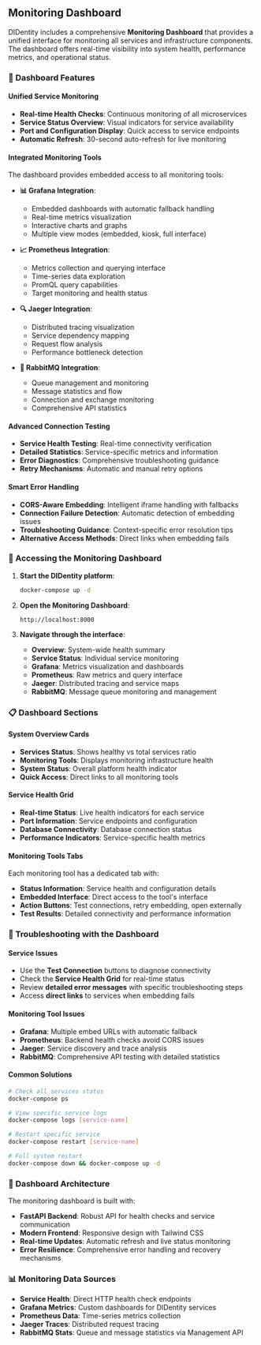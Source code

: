 ## Monitoring Dashboard

DIDentity includes a comprehensive **Monitoring Dashboard** that provides a unified interface for monitoring all services and infrastructure components. The dashboard offers real-time visibility into system health, performance metrics, and operational status.

### 🎯 Dashboard Features

#### **Unified Service Monitoring**
- **Real-time Health Checks**: Continuous monitoring of all microservices
- **Service Status Overview**: Visual indicators for service availability
- **Port and Configuration Display**: Quick access to service endpoints
- **Automatic Refresh**: 30-second auto-refresh for live monitoring

#### **Integrated Monitoring Tools**
The dashboard provides embedded access to all monitoring tools:

- **📊 Grafana Integration**: 
  - Embedded dashboards with automatic fallback handling
  - Real-time metrics visualization
  - Interactive charts and graphs
  - Multiple view modes (embedded, kiosk, full interface)

- **📈 Prometheus Integration**:
  - Metrics collection and querying interface
  - Time-series data exploration
  - PromQL query capabilities
  - Target monitoring and health status

- **🔍 Jaeger Integration**:
  - Distributed tracing visualization
  - Service dependency mapping
  - Request flow analysis
  - Performance bottleneck detection

- **🐰 RabbitMQ Integration**:
  - Queue management and monitoring
  - Message statistics and flow
  - Connection and exchange monitoring
  - Comprehensive API statistics

#### **Advanced Connection Testing**
- **Service Health Testing**: Real-time connectivity verification
- **Detailed Statistics**: Service-specific metrics and information
- **Error Diagnostics**: Comprehensive troubleshooting guidance
- **Retry Mechanisms**: Automatic and manual retry options

#### **Smart Error Handling**
- **CORS-Aware Embedding**: Intelligent iframe handling with fallbacks
- **Connection Failure Detection**: Automatic detection of embedding issues
- **Troubleshooting Guidance**: Context-specific error resolution tips
- **Alternative Access Methods**: Direct links when embedding fails

### 🚀 Accessing the Monitoring Dashboard

1. **Start the DIDentity platform**:
   ```bash
   docker-compose up -d
   ```

2. **Open the Monitoring Dashboard**:
   ```
   http://localhost:8000
   ```

3. **Navigate through the interface**:
   - **Overview**: System-wide health summary
   - **Service Status**: Individual service monitoring
   - **Grafana**: Metrics visualization and dashboards
   - **Prometheus**: Raw metrics and query interface
   - **Jaeger**: Distributed tracing and service maps
   - **RabbitMQ**: Message queue monitoring and management

### 📋 Dashboard Sections

#### **System Overview Cards**
- **Services Status**: Shows healthy vs total services ratio
- **Monitoring Tools**: Displays monitoring infrastructure health
- **System Status**: Overall platform health indicator
- **Quick Access**: Direct links to all monitoring tools

#### **Service Health Grid**
- **Real-time Status**: Live health indicators for each service
- **Port Information**: Service endpoints and configuration
- **Database Connectivity**: Database connection status
- **Performance Indicators**: Service-specific health metrics

#### **Monitoring Tools Tabs**
Each monitoring tool has a dedicated tab with:
- **Status Information**: Service health and configuration details
- **Embedded Interface**: Direct access to the tool's interface
- **Action Buttons**: Test connections, retry embedding, open externally
- **Test Results**: Detailed connectivity and performance information

### 🔧 Troubleshooting with the Dashboard

#### **Service Issues**
- Use the **Test Connection** buttons to diagnose connectivity
- Check the **Service Health Grid** for real-time status
- Review **detailed error messages** with specific troubleshooting steps
- Access **direct links** to services when embedding fails

#### **Monitoring Tool Issues**
- **Grafana**: Multiple embed URLs with automatic fallback
- **Prometheus**: Backend health checks avoid CORS issues
- **Jaeger**: Service discovery and trace analysis
- **RabbitMQ**: Comprehensive API testing with detailed statistics

#### **Common Solutions**
```bash
# Check all services status
docker-compose ps

# View specific service logs
docker-compose logs [service-name]

# Restart specific service
docker-compose restart [service-name]

# Full system restart
docker-compose down && docker-compose up -d
```

### 🎨 Dashboard Architecture

The monitoring dashboard is built with:
- **FastAPI Backend**: Robust API for health checks and service communication
- **Modern Frontend**: Responsive design with Tailwind CSS
- **Real-time Updates**: Automatic refresh and live status monitoring
- **Error Resilience**: Comprehensive error handling and recovery mechanisms

### 📊 Monitoring Data Sources

- **Service Health**: Direct HTTP health check endpoints
- **Grafana Metrics**: Custom dashboards for DIDentity services
- **Prometheus Data**: Time-series metrics collection
- **Jaeger Traces**: Distributed request tracing
- **RabbitMQ Stats**: Queue and message statistics via Management API